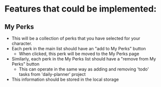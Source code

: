 # Features that could be implemented:

## My Perks
- This will be a collection of perks that you have selected for your character.
- Each perk in the main list should have an "add to My Perks" button
    - When clicked, this perk will be moved to the My Perks page
- Similarly, each perk in the My Perks list should have a "remove from My Perks" button
    - This can operate in the same way as adding and removing 'todo' tasks from 'daily-planner' project
- This information should be stored in the local storage